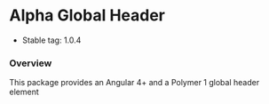 # Alpha Global Header

* Stable tag: 1.0.4

### Overview

This package provides an Angular 4+ and a Polymer 1 global header element
